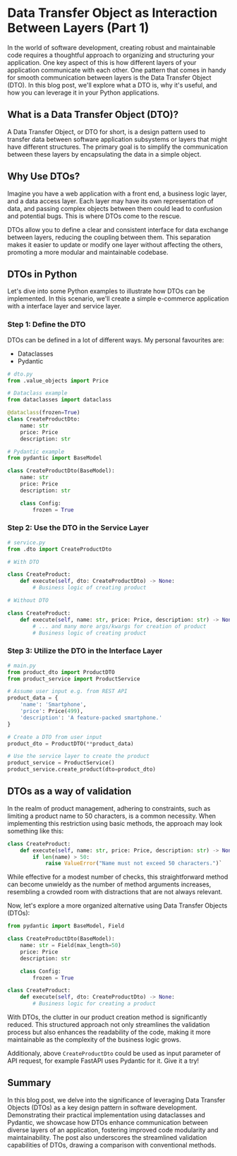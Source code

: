 
  
# Data Transfer Object as Interaction Between Layers (Part 1)

In the world of software development, creating robust and maintainable code requires a thoughtful approach to organizing and structuring your application. One key aspect of this is how different layers of your application communicate with each other. One pattern that comes in handy for smooth communication between layers is the Data Transfer Object (DTO). In this blog post, we'll explore what a DTO is, why it's useful, and how you can leverage it in your Python applications.

## What is a Data Transfer Object (DTO)?

A Data Transfer Object, or DTO for short, is a design pattern used to transfer data between software application subsystems or layers that might have different structures. The primary goal is to simplify the communication between these layers by encapsulating the data in a simple object.

## Why Use DTOs?

Imagine you have a web application with a front end, a business logic layer, and a data access layer. Each layer may have its own representation of data, and passing complex objects between them could lead to confusion and potential bugs. This is where DTOs come to the rescue.

DTOs allow you to define a clear and consistent interface for data exchange between layers, reducing the coupling between them. This separation makes it easier to update or modify one layer without affecting the others, promoting a more modular and maintainable codebase.

## DTOs in Python

Let's dive into some Python examples to illustrate how DTOs can be implemented. In this scenario, we'll create a simple e-commerce application with a interface layer and service layer.

### Step 1: Define the DTO

DTOs can be defined in a lot of different ways. My personal favourites are:
- Dataclasses
- Pydantic

```python
# dto.py
from .value_objects import Price

# Dataclass example
from dataclasses import dataclass

@dataclass(frozen=True)
class CreateProductDto:
    name: str
    price: Price
    description: str

# Pydantic example
from pydantic import BaseModel

class CreateProductDto(BaseModel):
    name: str
    price: Price
    description: str

	class Config:
	    frozen = True
```

### Step 2: Use the DTO in the Service Layer


```python
# service.py
from .dto import CreateProductDto

# With DTO

class CreateProduct:
    def execute(self, dto: CreateProductDto) -> None:
        # Business logic of creating product

# Without DTO

class CreateProduct:
    def execute(self, name: str, price: Price, description: str) -> None:
	    # ... and many more args/kwargs for creation of product
        # Business logic of creating product
```

### Step 3: Utilize the DTO in the Interface Layer

```python
# main.py
from product_dto import ProductDTO
from product_service import ProductService

# Assume user input e.g. from REST API
product_data = {
    'name': 'Smartphone',
    'price': Price(499),
    'description': 'A feature-packed smartphone.'
}

# Create a DTO from user input
product_dto = ProductDTO(**product_data)

# Use the service layer to create the product
product_service = ProductService()
product_service.create_product(dto=product_dto)
```

## DTOs as a way of validation

In the realm of product management, adhering to constraints, such as limiting a product name to 50 characters, is a common necessity. When implementing this restriction using basic methods, the approach may look something like this:

```python
class CreateProduct:
    def execute(self, name: str, price: Price, description: str) -> None:
        if len(name) > 50:
            raise ValueError("Name must not exceed 50 characters.")` 
```

While effective for a modest number of checks, this straightforward method can become unwieldy as the number of method arguments increases, resembling a crowded room with distractions that are not always relevant.

Now, let's explore a more organized alternative using Data Transfer Objects (DTOs):

```python
from pydantic import BaseModel, Field

class CreateProductDto(BaseModel):
    name: str = Field(max_length=50)
    price: Price
    description: str

    class Config:
        frozen = True

class CreateProduct:
    def execute(self, dto: CreateProductDto) -> None:
        # Business logic for creating a product 
```

With DTOs, the clutter in our product creation method is significantly reduced. This structured approach not only streamlines the validation process but also enhances the readability of the code, making it more maintainable as the complexity of the business logic grows.

Additionaly, above `CreateProductDto` could be used as input parameter of API request, for example FastAPI uses Pydantic for it. Give it a try!

## Summary
  
In this blog post, we delve into the significance of leveraging Data Transfer Objects (DTOs) as a key design pattern in software development. Demonstrating their practical implementation using dataclasses and Pydantic, we showcase how DTOs enhance communication between diverse layers of an application, fostering improved code modularity and maintainability. The post also underscores the streamlined validation capabilities of DTOs, drawing a comparison with conventional methods.
